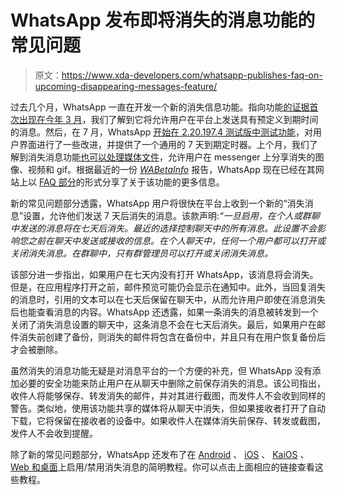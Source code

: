 # WhatsApp 发布即将消失的消息功能的常见问题

> 原文：<https://www.xda-developers.com/whatsapp-publishes-faq-on-upcoming-disappearing-messages-feature/>

过去几个月，WhatsApp 一直在开发一个新的消失信息功能。指向功能[的证据首次出现在今年 3 月](https://www.xda-developers.com/whatsapp-beta-v2-20-110-upcoming-multi-device-support-expiring-messages/)，我们了解到它将允许用户在平台上发送具有预定义到期时间的消息。然后，在 7 月，WhatsApp [开始在 2.20.197.4 测试版中测试功能](https://www.xda-developers.com/whatsapp-working-mute-always-option-chats-continues-work-expiring-messages-multi-device-access/)，对用户界面进行了一些改进，并提供了一个通用的 7 天到期定时器。上个月，我们了解到消失消息功能[也可以处理媒体文件](https://www.xda-developers.com/whatsapp-tests-expiring-media-feature-self-destructing-images-videos-gifs/)，允许用户在 messenger 上分享消失的图像、视频和 gif。根据最近的一份 [*WABetaInfo*](https://wabetainfo.com/whatsapp-releases-details-about-disappearing-messages/) 报告，WhatsApp 现在已经在其网站上以 [FAQ 部分](https://faq.whatsapp.com/general/chats/about-disappearing-messages)的形式分享了关于该功能的更多信息。

新的常见问题部分透露，WhatsApp 用户将很快在平台上收到一个新的“消失消息”设置，允许他们发送 7 天后消失的消息。该款声明:*“一旦启用，在个人或群聊中发送的消息将在七天后消失。最近的选择控制聊天中的所有消息。此设置不会影响您之前在聊天中发送或接收的信息。在个人聊天中，任何一个用户都可以打开或关闭消失消息。在群聊中，只有群管理员可以打开或关闭消失消息。*

该部分进一步指出，如果用户在七天内没有打开 WhatsApp，该消息将会消失。但是，在应用程序打开之前，邮件预览可能仍会显示在通知中。此外，当回复消失的消息时，引用的文本可以在七天后保留在聊天中，从而允许用户即使在消息消失后也能查看消息的内容。WhatsApp 还透露，如果一条消失的消息被转发到一个关闭了消失消息设置的聊天中，这条消息不会在七天后消失。最后，如果用户在邮件消失前创建了备份，则消失的邮件将包含在备份中，并且只有在用户恢复备份后才会被删除。

虽然消失的消息功能无疑是对消息平台的一个方便的补充，但 WhatsApp 没有添加必要的安全功能来防止用户在从聊天中删除之前保存消失的消息。该公司指出，收件人将能够保存、转发消失的邮件，并对其进行截图，而发件人不会收到同样的警告。类似地，使用该功能共享的媒体将从聊天中消失，但如果接收者打开了自动下载，它将保留在接收者的设备中。如果收件人在媒体消失前保存、转发或截图，发件人不会收到提醒。

除了新的常见问题部分，WhatsApp 还发布了在 [Android](https://faq.whatsapp.com/android/chats/how-to-turn-disappearing-messages-on-or-off) 、 [iOS](https://faq.whatsapp.com/iphone/chats/how-to-turn-disappearing-messages-on-or-off) 、 [KaiOS](https://faq.whatsapp.com/kaios/chats/how-to-turn-disappearing-messages-on-or-off) 、 [Web 和桌面](https://faq.whatsapp.com/web/chats/how-to-turn-disappearing-messages-on-or-off)上启用/禁用消失消息的简明教程。你可以点击上面相应的链接查看这些教程。